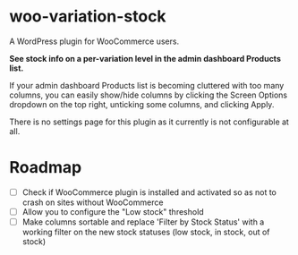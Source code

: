 # woo-variation-stock
A WordPress plugin for WooCommerce users.

**See stock info on a per-variation level in the admin dashboard Products list.**

If your admin dashboard Products list is becoming cluttered with too many columns, you can easily show/hide columns by clicking the Screen Options dropdown on the top right, unticking some columns, and clicking Apply.

There is no settings page for this plugin as it currently is not configurable at all.

# Roadmap
- [ ] Check if WooCommerce plugin is installed and activated so as not to crash on sites without WooCommerce
- [ ] Allow you to configure the "Low stock" threshold
- [ ] Make columns sortable and replace 'Filter by Stock Status' with a working filter on the new stock statuses (low stock, in stock, out of stock)
